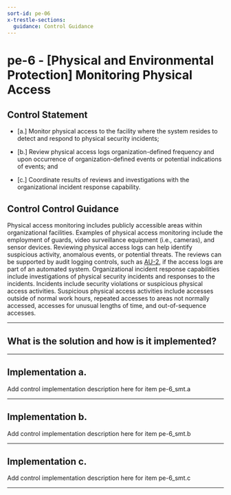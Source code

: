 ```yaml
---
sort-id: pe-06
x-trestle-sections:
  guidance: Control Guidance
---
```


# pe-6 - \[Physical and Environmental Protection\] Monitoring Physical Access

## Control Statement

- \[a.\] Monitor physical access to the facility where the system resides to detect and respond to physical security incidents;

- \[b.\] Review physical access logs organization-defined frequency and upon occurrence of organization-defined events or potential indications of events; and

- \[c.\] Coordinate results of reviews and investigations with the organizational incident response capability.

## Control Control Guidance

Physical access monitoring includes publicly accessible areas within organizational facilities. Examples of physical access monitoring include the employment of guards, video surveillance equipment (i.e., cameras), and sensor devices. Reviewing physical access logs can help identify suspicious activity, anomalous events, or potential threats. The reviews can be supported by audit logging controls, such as [AU-2](#au-2), if the access logs are part of an automated system. Organizational incident response capabilities include investigations of physical security incidents and responses to the incidents. Incidents include security violations or suspicious physical access activities. Suspicious physical access activities include accesses outside of normal work hours, repeated accesses to areas not normally accessed, accesses for unusual lengths of time, and out-of-sequence accesses.

______________________________________________________________________

## What is the solution and how is it implemented?

<!-- Please leave this section blank and enter implementation details in the parts below. -->

______________________________________________________________________

## Implementation a.

Add control implementation description here for item pe-6_smt.a

______________________________________________________________________

## Implementation b.

Add control implementation description here for item pe-6_smt.b

______________________________________________________________________

## Implementation c.

Add control implementation description here for item pe-6_smt.c

______________________________________________________________________
